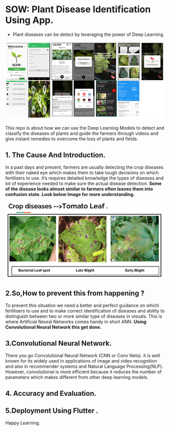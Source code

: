 # **SOW: Plant Disease Identification Using App.**


- Plant diseases can be detect by leveraging the power of Deep Learning.

![alt text](https://github.com/Agalya1999/SOW/blob/main/Images-src/Poster.png)

This repo is about how we can use the Deep Learning Models to detect and classify the diseases of plants and guide the farmers through videos and give instant remedies to overcome the loss of plants and fields.

## 1. The Cause And Introduction.
In a past days and present, farmers are usually detecting the crop diseases with their naked eye which makes them to take tough decisions on which fertilisers to use. it’s requires detailed knowledge the types of diseases and lot of experience needed to make sure the actual disease detection. **Some of the disease looks almost similar to farmers often leaves them into confusion state. Look below Image for more understanding.**

![alt_text](https://github.com/Agalya1999/SOW/blob/main/Images-src/SimilarDiseases.png)

## 2.So,How to prevent this from happening ?
To prevent this situation we need a better and perfect guidance on which fertilisers to use and to make correct identification of diseases and ability to distinguish between two or more similar type of diseases in visuals.
This is where Artificial Neural Networks comes handy in short ANN. **Using Convolutional Neural Network this get done.**


## 3.Convolutional Neural Network.

There you go Convolutional Neural Network (CNN or Conv Nets). it is well known for its widely used in applications of image and video recognition and also in recommender systems and Natural Language Processing(NLP). However, convolutional is more efficient because it reduces the number of parameters which makes different from other deep learning models.



## 4. Accuracy and Evaluation.

## 5.Deployment Using Flutter .


Happy Learning.

